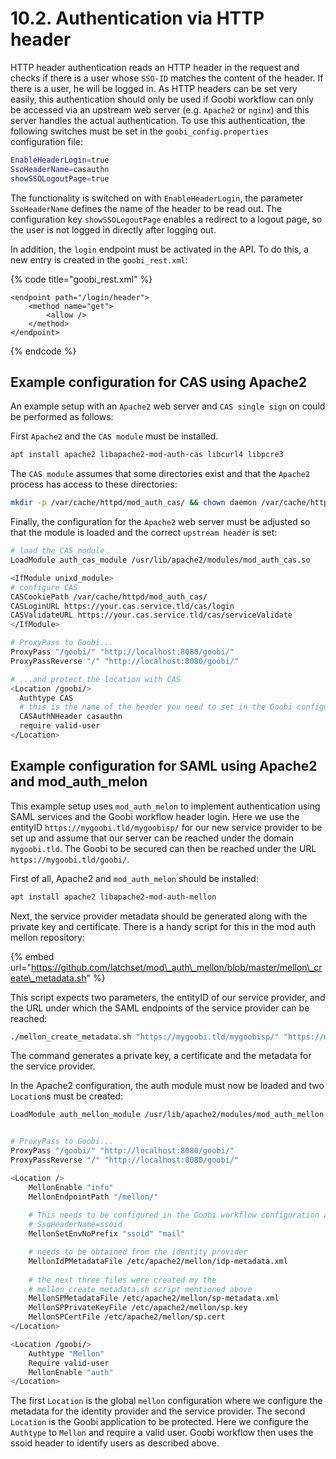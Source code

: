 # 10.2. Authentication via HTTP header

HTTP header authentication reads an HTTP header in the request and checks if there is a user whose `SSO-ID` matches the content of the header. If there is a user, he will be logged in. As HTTP headers can be set very easily, this authentication should only be used if Goobi workflow can only be accessed via an upstream web server \(e.g. `Apache2` or `nginx`\) and this server handles the actual authentication. To use this authentication, the following switches must be set in the `goobi_config.properties` configuration file:

```bash
EnableHeaderLogin=true
SsoHeaderName=casauthn
showSSOLogoutPage=true
```

The functionality is switched on with `EnableHeaderLogin`, the parameter `SsoHeaderName` defines the name of the header to be read out. The configuration key `showSSOLogoutPage` enables a redirect to a logout page, so the user is not logged in directly after logging out. 

In addition, the `login` endpoint must be activated in the API. To do this, a new entry is created in the `goobi_rest.xml`:

{% code title="goobi\_rest.xml" %}
```markup
<endpoint path="/login/header">
    <method name="get">
        <allow />
    </method>
</endpoint>
```
{% endcode %}

## Example configuration for CAS using Apache2

An example setup with an `Apache2` web server and `CAS single sign` on could be performed as follows:

First `Apache2` and the `CAS module` must be installed.

```bash
apt install apache2 libapache2-mod-auth-cas libcurl4 libpcre3
```

The `CAS module` assumes that some directories exist and that the `Apache2` process has access to these directories:

```bash
mkdir -p /var/cache/httpd/mod_auth_cas/ && chown daemon /var/cache/httpd/mod_auth_cas/
```

Finally, the configuration for the `Apache2` web server must be adjusted so that the module is loaded and the correct `upstream header` is set:

```bash
# load the CAS module
LoadModule auth_cas_module /usr/lib/apache2/modules/mod_auth_cas.so

<IfModule unixd_module>
# configure CAS
CASCookiePath /var/cache/httpd/mod_auth_cas/
CASLoginURL https://your.cas.service.tld/cas/login
CASValidateURL https://your.cas.service.tld/cas/serviceValidate
</IfModule>

# ProxyPass to Goobi...
ProxyPass "/goobi/" "http://localhost:8080/goobi/"
ProxyPassReverse "/" "http://localhost:8080/goobi/"

# ...and protect the location with CAS
<Location /goobi/>
  Authtype CAS 
  # this is the name of the header you need to set in the Goobi configuration
  CASAuthNHeader casauthn
  require valid-user
</Location>
```

## Example configuration for SAML using Apache2 and mod\_auth\_melon

This example setup uses `mod_auth_melon` to implement authentication using SAML services and the Goobi workflow header login. Here we use the entityID `https://mygoobi.tld/mygoobisp/` for our new service provider to be set up and assume that our server can be reached under the domain `mygoobi.tld`. The Goobi to be secured can then be reached under the URL `https://mygoobi.tld/goobi/`.

First of all, Apache2 and `mod_auth_melon` should be installed:

```bash
apt install apache2 libapache2-mod-auth-mellon
```

Next, the service provider metadata should be generated along with the private key and certificate. There is a handy script for this in the mod auth mellon repository:

{% embed url="https://github.com/latchset/mod\_auth\_mellon/blob/master/mellon\_create\_metadata.sh" %}

This script expects two parameters, the entityID of our service provider, and the URL under which the SAML endpoints of the service provider can be reached:

```bash
./mellon_create_metadata.sh "https://mygoobi.tld/mygoobisp/" "https://mygoobi.tld/mellon"
```

The command generates a private key, a certificate and the metadata for the service provider. 

In the Apache2 configuration, the auth module must now be loaded and two `Location`s must be created:

```bash
LoadModule auth_mellon_module /usr/lib/apache2/modules/mod_auth_mellon.so


# ProxyPass to Goobi...
ProxyPass "/goobi/" "http://localhost:8080/goobi/"
ProxyPassReverse "/" "http://localhost:8080/goobi/"

<Location />
    MellonEnable "info"
    MellonEndpointPath "/mellon/"
    
    # This needs to be configured in the Goobi workflow configuration as 
    # SsoHeaderName=ssoid
    MellonSetEnvNoPrefix "ssoid" "mail"

    # needs to be obtained from the identity provider
    MellonIdPMetadataFile /etc/apache2/mellon/idp-metadata.xml
    
    # the next three files were created my the 
    # mellon_create_metadata.sh script mentioned above
    MellonSPMetadataFile /etc/apache2/mellon/sp-metadata.xml
    MellonSPPrivateKeyFile /etc/apache2/mellon/sp.key
    MellonSPCertFile /etc/apache2/mellon/sp.cert
</Location>

<Location /goobi/>
    Authtype "Mellon"
    Require valid-user
    MellonEnable "auth"
</Location>
```

The first `Location` is the global `mellon` configuration where we configure the metadata for the identity provider and the service provider. The second `Location` is the Goobi application to be protected. Here we configure the `Authtype` to `Mellon` and require a valid user. Goobi workflow then uses the ssoid header to identify users as described above.

